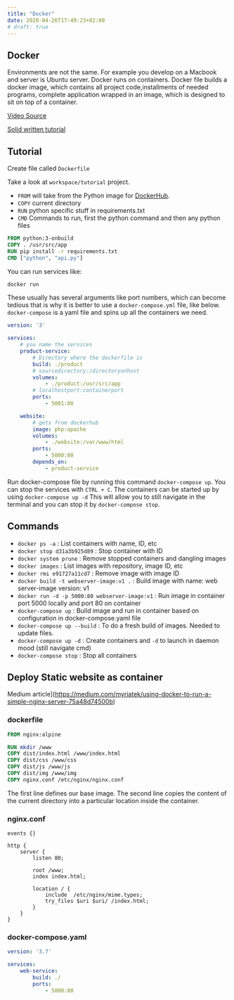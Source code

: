 ```yaml
---
title: "Docker"
date: 2020-04-26T17:49:23+02:00
# draft: true
---
```


## Docker

Environments are not the same. For example you develop on a Macbook and server is Ubuntu server. Docker runs on containers. Docker file builds a docker image, which contains all project code,installments of needed programs, complete application wrapped in an image, which is designed to sit on top of a container.

[Video Source](https://www.youtube.com/watch?v=Qw9zlE3t8Ko&t=623s)

[Solid written tutorial](https://tecadmin.net/tutorial/docker/docker-tutorials/)

## Tutorial

Create file called `Dockerfile` 

Take a look at `workspace/tutorial` project.

- `FROM` will take from the Python image for [DockerHub](https://hub.docker.com).
- `COPY` current directory
- `RUN` python specific stuff in requirements.txt
- `CMD` Commands to run, first the python command and then any python files

```dockerfile
FROM python:3-onbuild
COPY . /usr/src/app
RUN pip install -r requirements.txt
CMD ["python", "api.py"]
```

You can run services like:

```bash
docker run 
```

These usually has several arguments like port numbers, which can become tedious that is why it is better to use a `docker-compose.yml` file, like below. `docker-compose` is a yaml file and spins up all the containers we need.

```yml
version: '3'

services:
	# you name the services
    product-service:
    	# Directory where the dockerfile is
        build: ./product
        # sourcedirectory:/directoryonhost
        volumes:
            - ./product:/usr/src/app
        # localhostport:containerport
        ports:
            - 5001:80

    website:
    	# gets from dockerhub
        image: php:apache
        volumes:
            - ./website:/var/www/html
        ports:
            - 5000:80
        depends_on:
            - product-service

```


Run docker-compose file by running this command `docker-compose up`. You can stop the services with `CTRL + C`. The containers can be started up by using `docker-compose up -d` This will allow you to still navigate in the terminal and you can stop it by `docker-compose stop`.

## Commands

- `docker ps -a` : List containers with name, ID, etc
- `docker stop d31a3b925d89` :  Stop container with ID
- `docker system prune` : Remove stopped containers and dangling images
- `docker images` : List images with repository, image ID, etc
- `docker rmi e91727a11cd7` : Remove image with image ID
- `docker build -t webserver-image:v1 .` :  Build image with name: web server-image version: v1
- `docker run -d -p 5000:80 webserver-image:v1`  : Run image in container port 5000 locally and port 80 on container
- `docker-compose up` : Build image and run in container based on configuration in docker-compose.yaml file
- `docker-compose up --build` : To do a fresh build of images. Needed to update files.
- `docker-compose up -d` : Create containers and `-d` to launch in daemon mood (still navigate cmd)
- ` docker-compose stop ` : Stop all containers



## Deploy Static website as container

Medium article](https://medium.com/myriatek/using-docker-to-run-a-simple-nginx-server-75a48d74500b)

### dockerfile

```dockerfile
FROM nginx:alpine

RUN mkdir /www
COPY dist/index.html /www/index.html
COPY dist/css /www/css
COPY dist/js /www/js
COPY dist/img /www/img
COPY nginx.conf /etc/nginx/nginx.conf

```

The first line defines our base image. The second line copies the content of the current directory into a particular location inside the container.

### nginx.conf

```nginx
events {}

http {
    server {
        listen 80;

        root /www;
        index index.html;

        location / {
            include  /etc/nginx/mime.types;
            try_files $uri $uri/ /index.html;
        }
    }
}

```

### docker-compose.yaml

```yaml
version: '3.7'

services:
    web-service:
        build: ./
        ports:
            - 5000:80

```




